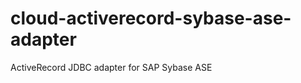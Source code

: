 cloud-activerecord-sybase-ase-adapter
=====================================

ActiveRecord JDBC adapter for SAP Sybase ASE